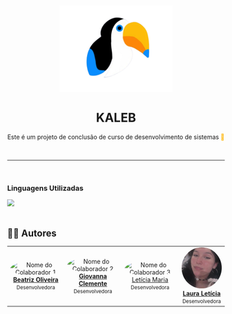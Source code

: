 

<div align="center">
<img src="img/WhatsApp_Image_2025-01-24_at_21.13.30__1_-removebg-preview.png" alt="logo"  height="200px">
<h1 align="center" text="times">KALEB</h1>


<p>Este é um projeto de conclusão de curso de desenvolvimento de sistemas<span style="color:#ffb301"> 🦜</span></p></div>
  <br>

    
 <hr><br>
<h3  >Linguagens Utilizadas</h3>
  <a href="https://skillicons.dev">
    <img src="https://skillicons.dev/icons?i=html,css,javascript" />
  </a>
<br>
<br>
<h2 >🧑‍💻 Autores</h2>
<table>
  <tr>
    <td align="center">
    <img src="https://github.com/beaxx.png" width="100px;" style="border-radius:50%;" alt="Nome do Colaborador 1"/>
      <br /><a href="https://github.com/beaxx"><b>Beatriz Oliveira</b></a>
      <br /><small>Desenvolvedora</small>
    </td>
    <td align="center">
      <img src="https://github.com/Gigiovh.png" width="100px;" style="border-radius:50%;" alt="Nome do Colaborador 2"/>
      <br /><a href="https://github.com/Gigiovh"><b>Giovanna Clemente</b></a>
      <br /><small>Desenvolvedora</small>
    </td>
    <td align="center">
      <img src="https://github.com/leticiaamaro.png" width="100px;" style="border-radius:50%;" alt="Nome do Colaborador 3"/>
      <br /><a href="https://github.com/leticiaamaro">Letícia Maria</b></a>
      <br /><small>Desenvolvedora</small>
    </td>
     <td align="center">
      <img src="https://github.com/Julia-Khristina/EscapEtec/blob/main/readme/11.png" width="100px;" style="border-radius:50%;" alt="Nome do Colaborador 3"/>
      <br /><a href="https://github.com/Lale-Araujo"><b>Laura Letícia</b></a>
      <br /><small>Desenvolvedora</small>
    </td>
  </tr>
</table>
  
</ul>
   
  </tr>
</table>

